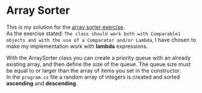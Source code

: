 # Array Sorter
This is my solution for the [array sorter exercise](https://datsoftlyngby.github.io/soft2020spring/resources/70801985-02-assignment-heap-sort.pdf).  
As the exercise stated: `The class should work both with Comparable1 objects and with the use of a
Comparator and/or Lambda`, I have chosen to make my implementation work with **lambda** expressions.

With the ArraySorter class you can create a priority queue with an already existing array, and then define the size of the queue. The queue size must be equal to or larger than the array of items you set in the constructor.  
In the `program.cs` file a random array of integers is created and sorted **ascending** and **descending**.